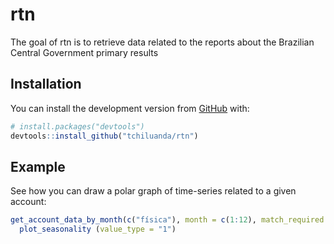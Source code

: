 
# rtn

<!-- badges: start -->
<!-- badges: end -->

The goal of rtn is to retrieve data related to the reports about the Brazilian Central Government primary results

## Installation

You can install the development version from [GitHub](https://github.com/) with:

``` r
# install.packages("devtools")
devtools::install_github("tchiluanda/rtn")
```

## Example

See how you can draw a polar graph of time-series related to a given account:

``` r
get_account_data_by_month(c("física"), month = c(1:12), match_required = FALSE) %>%
  plot_seasonality (value_type = "1")


```

